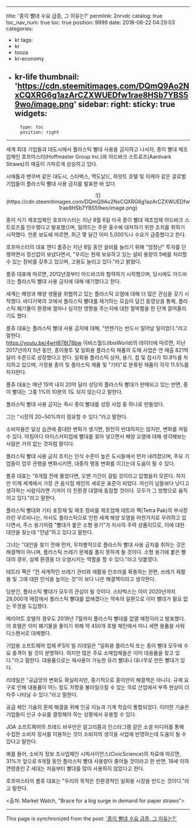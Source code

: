 
---
title: '종이 빨대 수요 급증, 그 이유는?'
permlink: 2nrvdc
catalog: true
toc_nav_num: true
toc: true
position: 9999
date: 2018-08-22 04:29:03
categories:
- kr
tags:
- kr
- tooza
- kr-economy
- kr-life
thumbnail: 'https://cdn.steemitimages.com/DQmQ9Ao2NxCQXRG6g1azArCZXWUEDfw1rae8HSb7YBS59wo/image.png'
sidebar:
    right:
        sticky: true
widgets:
    -
        type: toc
        position: right
---


세계 최대 기업들과 대도시에서 플라스틱 빨대 사용을 금지하고 나서자, 종이 빨대 제조 업체인 호프마스터(Hoffmaster Group Inc.)와 아드바크 스트로즈(Aardvark Straws)의 매출이 가파르게 상승하고 있다. 

시애틀과 밴쿠버 같은 대도시, 스타벅스, 맥도날드, 하얏트 호텔 및 이케아 같은 글로벌 기업들이 플라스틱 빨대 사용 금지를 발표한 바 있다. 

<center>
![](https://cdn.steemitimages.com/DQmQ9Ao2NxCQXRG6g1azArCZXWUEDfw1rae8HSb7YBS59wo/image.png)
</center>

종이 식기 제조업체인 호프마스터는 지난 8월 6일 미국 종이 빨대 제조업체 아드바크 스트로즈를 인수했다고 발표했으며, 밀려드는 주문 홍수에 대처하기 위한 조치를 취하기 시작했다. 언론 보도에 따르면, 최근 몇 달간 이미 5,000%나 수요가 급증했다고 한다. 

호프마스터의 대표 앤디 롬쥬는 지난 8일 동안 설비를 늘리기 위해 "엄청난" 투자를 단행하면서 정신없이 보냈다면서, "우리는 현재 보유하고 있는 설비 용량의 5배를 처리할 수 있는 장비를 갖추고 있으며, 고용도 늘리고 있다."라고 밝혔다.  

롬쥬 대표에 따르면, 2012년경부터 아드바크와 협력하기 시작했으며, 당시에도 아드바크는 플라스틱 빨대 사용 금지에 대해 얘기했다고 한다.  

세계는 해양과 해양 생물을 위협하고 있는 플라스틱 오염에 대해 더 많은 관심을 갖기 시작했다. 바다거북의 코에서 플라스틱 빨대를 제거하는 모습이 담긴 동영상을 통해, 플라스틱 폐기물이 환경에 얼마나 심각한 영향을 주는지에 대한 절박함을 한 단계 끌어올리기도 했다.  

롬쥬 대표는 플라스틱 빨대 사용 금지에 대해, "언젠가는 반드시 일어날 일이었다."라고 말한다.  
https://youtu.be/4wH878t78bw
이비스월드(IbisWorld)의 데이터에 따르면, 지난 2017년까지 5년 동안,  종이봉투 및 일회용 플라스틱 제품의 도매 사업은 연 매출 821억 달러 수준으로 성장했다고 한다. 일회용 플라스틱 상자, 용기, 컵 및 접시가 10.9%를 차지하고 있으며, 가정용 종이 및 플라스틱 제품 및 "기타"로 분류된 제품이 각각 11.5%를 차지한다. 

롬쥬 대표는 매년 15억 내지  20억 달러 상당의 플라스틱 빨대가 판매되고 있는 반면,  종이 빨대는 그중 1%의 10분의 1도 되지 않는다고 말한다.  

플라스틱 빨대 사용 금지는 즉시 종이 빨대를 성장 사업 중 하나로 만들었다. 

그는 "시장의 20~50%까지 점유할 수 있다."라고 말한다. 

소비자들은 일상 습관에 중대한 변화가 생기면, 완전히 반대하지는 않지만, 변화를 꺼릴 수 있다. 아침마다 아이스커피컵에 빨대를 꽂아 넣으면서 해양 오염에 대해 생각해보는 사람은 거의 없는 것처럼 말이다. 

플라스틱 빨대 사용 금지 조치는 인식 수준이 높은 도시들에서 먼저 내려졌으며, 주요 기업들이 업무 관행을 변화시키면, 대중의 행동 변화를 이끄는데 도움이 될 수 있다. 

롬쥬 대표는 "6개월 전에 물었다면, 오랜 기간이 걸릴 것이라고 답했을지 모른다. 하지만  이제 세계에서 가장 큰 음식점 체인의 새로운 표준이 되었다. 자신이 남들보다 낫다고 생각하는 사람이라면 기꺼이 이 친환경 대열에 동참할 것이다. 모두가 그 방향으로 움직이고 있다."라고 말한다. 

플라스틱 빨대와 기타 포장재 및 제조 장비를 제조업체 테트라 팩(Tetra Pak)의 부사장  라린 우르비나는, 자사도 플라스틱으로 인한 세계 해양 오염을 마찬가지로 우려하고 있다면서, 주스 용기처럼 "빨대가 붙은 소형 용기"가 자사의 주력 상품이므로, 이에 대한 대안을 찾는데 "전념"하고 있다고 말한다. 

그녀는 "대안을 찾기 전에 먼저, 무차별적으로 플라스틱 빨대 사용 금지를 취하는 것은 해결책이 아니며, 플라스틱 쓰레기 문제를 풀지 못하게 될 것이다.  소형 용기에 붙은 빨대의 경우, 실제 환경을 더 오염시키는 역할을 할 수 있다."라고 덧붙였다. 

테트라 팩은 "전 세계적인 쓰레기 관리와 재활용 인프라를 확충하는 한편, 쓰레기 재활용 및 그에 대한 인식을 높이는 것"이 보다 나은 해결책이라고 생각한다. 

당분간, 플라스틱 빨대가 모두의 관심이 될 것이다. 스타벅스는 이미 2020년까지 28,000개 매장에서 플라스틱 빨대를 없애겠다는 약속의 일환으로 이미 빨대가 필요 없는 뚜껑을 도입했다. 

메리어트 호텔의 경우도 2019년 7월까지 플라스틱 빨대를 없앨 예정이라고 발표했다. 이 호텔은 이미 폐기물을 줄이기 위해 약 450개 호텔 체인에서 미니 세면 용품을 샤워 디스펜서로 대체했다. 

기업용 소프트웨어 업체 IFS의 빌 리데일은 "일회용 플라스틱 또는 종이 빨대 모두에 수요 충격이 될 것이 분명하다. 하지만 많은 주요 소매업체들은 이미 대용품을 찾고 있다."라고 말한다. 대용품으로는 재사용이 가능한 유리 빨대나 대나무로 만든 빨대가 있다. 

리데일은 "공급망의 변화도 확실하지만, 중기적으로 종이만이 해결책은 아니다. 규제 요구로 인해 대용품이 어느 정도 저항을 불러일으킬 수 있는 의료 산업에서 부족 현상이 더 자주 나타날 수 있다."라고 말한다.

공급 체인 기술의 문제 해결을 위해 인공 지능과 기계 학습이 통합되었다. 이러한 기술은 기업들이 신규 수요를 결정해야 하는 상황에서 유용할 수 있다. 

JDA 소프트웨어의 프레드 바우만은 알고리즘과 인스타그램 같은 소셜 미디어를 통해 수집한 소비자 정서를 이용하는 것이 소비자의 생각을 사업에 반영하는데 도움이 될 수 있다고 말한다. 

예를 들어, 소비자 정보 조사업체인 시빅사이언스(CivicScience)의 자료에 따르면, 31%가 앞으로 6개월 동안 플라스틱 빨대 사용량이 줄어들 것이라고 한 반면, 18세 이하 연령층인 Z 세대는 처음부터 빨대를 많이 사용하지 않았다고 한다.  

호프마스타의 롬쥬 대표는 "우리의 목적은 친환경적인 일회용 시장을 만드는 것이다."라고 말한다. 

<출처: Market Watch, "Brace for a big surge in demand for paper straws">

- - -

This page is synchronized from the post: ['종이 빨대 수요 급증, 그 이유는?'](https://steemit.com/@pius.pius/2nrvdc)
